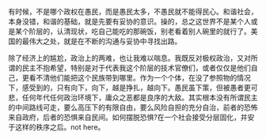 有时候，不是哪个政权在愚民，而是愚民太多，不愚民就不能得民心。和谐社会，本身没错，和谐的基础，就是先要有妥协的意识。操的，总之这世界不是某个人或是某个阶层的，认清现状，吃自己能吃的那碗饭，别老看着别人碗里的就行了。美国的最伟大之处，就是在不断的沟通与妥协中寻找出路。

除了经济上的尴尬，政治上的两难，也让我难以喘息。我既反对极权政治，又对所谓的民主不抱希望，特别是对于代表我这个阶层的技术官僚们，或者仅仅是他们自己，更看不清他们能把这个民族带到哪里。作为一个个体，在没了参照物的情况下，感受到的，只有向下，向下，越是挣扎，越向下。愚民虽下策，但被愚者更可悲，任何年代任何政治环境下，庸众之恶都是良序的大敌。其实根本没有所谓民主的中间路线可走，要么高压下的有限自由，要么风险自担的充分自治，前者的恐怖来自政府，后者的恐惧来自民间。如何摆脱恐惧?在一个社会接受分层固化，并安于这样的秩序之后。not here。

